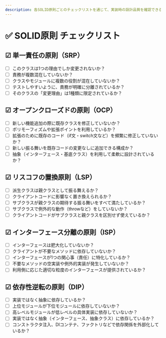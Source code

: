 ```yaml
---
description: 各SOLID原則ごとのチェックリストを通じて、実装時の設計品質を確認できる実践的なガイドです。
---
```

# ✅ SOLID原則 チェックリスト

## ☑︎ 単一責任の原則（SRP）
- [ ] このクラスは1つの理由でしか変更されないか？
- [ ] 責務が複数混在していないか？
- [ ] クラスやモジュールに複数の役割が混在していないか？
- [ ] テストしやすいように、責務が明確に分離されているか？
- [ ] そのクラスの「変更理由」は1種類に限定されているか？

## ☑︎ オープンクローズドの原則（OCP）
- [ ] 新しい機能追加の際に既存クラスを修正していないか？
- [ ] ポリモーフィズムや拡張ポイントを利用しているか？
- [ ] 拡張のために既存のコード（if文・switch文など）を頻繁に修正していないか？
- [ ] 新しい振る舞いを既存コードの変更なしに追加できる構成か？
- [ ] 抽象（インターフェース・基底クラス）を利用して柔軟に設計されているか？

## ☑︎ リスコフの置換原則（LSP）
- [ ] 派生クラスは親クラスとして振る舞えるか？
- [ ] クライアントコードに影響なく置き換えられるか？
- [ ] サブクラスが親クラスの期待する振る舞いをすべて満たしているか？
- [ ] サブクラスで例外的な動作（throwなど）をしていないか？
- [ ] クライアントコードがサブクラスと親クラスを区別せず使えているか？

## ☑︎ インターフェース分離の原則（ISP）
- [ ] インターフェースは肥大化していないか？
- [ ] クライアントが不要なメソッドに依存していないか？
- [ ] インターフェースが1つの関心事（責任）に特化しているか？
- [ ] 不要なメソッドの空実装や例外的実装が発生していないか？
- [ ] 利用側に応じた適切な粒度のインターフェースが提供されているか？

## ☑︎ 依存性逆転の原則（DIP）
- [ ] 実装ではなく抽象に依存しているか？
- [ ] 上位モジュールが下位モジュールに依存していないか？
- [ ] 高レベルモジュールが低レベルの具体実装に依存していないか？
- [ ] 実装ではなく抽象（インターフェース、抽象クラス）に依存しているか？
- [ ] コンストラクタ注入、DIコンテナ、ファクトリなどで依存関係を外部化しているか？
